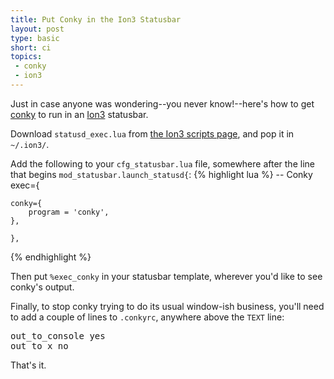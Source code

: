 ```yaml
---
title: Put Conky in the Ion3 Statusbar
layout: post
type: basic
short: ci
topics:
 - conky
 - ion3
---
```

Just in case anyone was wondering--you never know!--here's how to get [conky](http://conky.sourceforge.net/) to run in an [Ion3](http://modeemi.fi/~tuomov/ion/) statusbar.

Download `statusd_exec.lua` from [the Ion3 scripts page](http://modeemi.fi/~tuomov/repos/ion-scripts-3/#statusbar), and pop it in `~/.ion3/`.

Add the following to your `cfg_statusbar.lua` file, somewhere after the line that begins `mod_statusbar.launch_statusd{`:
{% highlight lua %}
-- Conky    
    exec={

    conky={
        program = 'conky',
    },
    
    },
{% endhighlight %}

Then put `%exec_conky` in your statusbar template, wherever you'd like to see conky's output.

Finally, to stop conky trying to do its usual window-ish business, you'll need to add a couple of lines to `.conkyrc`, anywhere above the `TEXT` line:
<pre lang="conky">out_to_console yes
out_to_x no</pre>
That's it.
